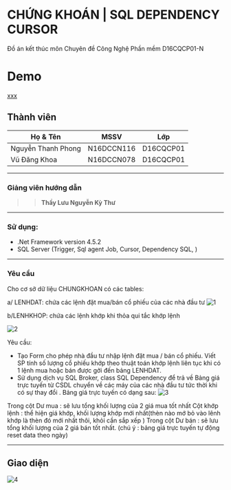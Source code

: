 # CHỨNG KHOÁN | SQL DEPENDENCY CURSOR

Đồ án kết thúc môn Chuyên đề Công Nghệ Phần mềm D16CQCP01-N 

# Demo
<a href="#">xxx</a>

## Thành viên
| Họ & Tên  | MSSV| Lớp|
| ------------- | ------------- |----------|
| Nguyễn Thanh Phong    | N16DCCN116  |D16CQCP01|
| Vũ Đăng Khoa   | N16DCCN078  |D16CQCP01|
-----------------------------------------------
### Giảng viên hướng dẫn
>>**Thầy Lưu Nguyễn Kỳ Thư**
-----------------------------------------------
### Sử dụng: 
 - .Net Framework version 4.5.2
 -  SQL Server (Trigger, Sql agent Job, Cursor, Dependency SQL, )
-----------------------------------------------

### Yêu cầu 
Cho cơ sở dữ liệu CHUNGKHOAN có các tables:

a/ LENHDAT: chứa các lệnh đặt mua/bán cổ phiếu của các nhà đầu tư
![1](https://user-images.githubusercontent.com/34712060/84478911-49310580-acbc-11ea-8fbb-049c03061218.PNG)
 
b/LENHKHOP: chứa các lệnh khớp khi thỏa qui tắc khớp lệnh

![2](https://user-images.githubusercontent.com/34712060/84478923-4cc48c80-acbc-11ea-9f32-1131aef45654.PNG)
		 
Yêu cầu:
 - Tạo Form cho phép nhà đầu tư nhập lệnh đặt mua / bán cổ phiếu. Viết SP tính số lượng cổ phiếu khớp theo thuật toán khớp lệnh liên tục khi có 1 lệnh mua hoặc bán được gởi đến bảng LENHDAT.   
 - Sử dụng dịch vụ SQL Broker, class SQL Dependency để trả về Bảng giá trực tuyến từ CSDL chuyển về các máy của các nhà đầu tư tức thời khi có sự thay đổi . 
Bảng giá trực tuyến có dạng sau:
![3](https://user-images.githubusercontent.com/34712060/84478927-4df5b980-acbc-11ea-9a73-a5c5384ea566.PNG)

Trong cột Dư mua : sẽ 	lưu tổng khối lượng của 2 giá mua tốt nhất
Cột khớp lệnh : thể hiện giá khớp, khối lượng khớp mới nhất(thèn nào mớ bỏ vào lênh khớp là thèn đó mới nhất thôi, khỏi cần sắp xếp )
Trong cột Dư bán : sẽ lưu tổng khối lượng của 2 giá bán tốt nhất.
(chú ý : bảng giá trực tuyến tự động reset data theo ngày)


-----------------------------------------------
## Giao diện
![4](https://user-images.githubusercontent.com/34712060/84478934-4fbf7d00-acbc-11ea-946b-7d3c323e95e5.PNG)
